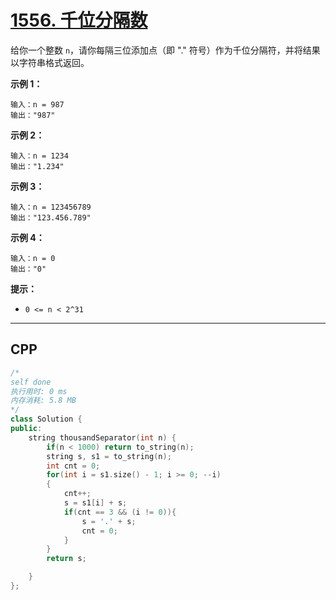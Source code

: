 # [1556. 千位分隔数](https://leetcode-cn.com/problems/thousand-separator/)

给你一个整数 `n`，请你每隔三位添加点（即 "." 符号）作为千位分隔符，并将结果以字符串格式返回。

 

**示例 1：**

```
输入：n = 987
输出："987"
```

**示例 2：**

```
输入：n = 1234
输出："1.234"
```

**示例 3：**

```
输入：n = 123456789
输出："123.456.789"
```

**示例 4：**

```
输入：n = 0
输出："0"
```

 

**提示：**

- `0 <= n < 2^31`

***

## CPP

```cpp
/*
self done
执行用时: 0 ms
内存消耗: 5.8 MB
*/
class Solution {
public:
    string thousandSeparator(int n) {
        if(n < 1000) return to_string(n);
        string s, s1 = to_string(n);
        int cnt = 0;
        for(int i = s1.size() - 1; i >= 0; --i)
        {
            cnt++;
            s = s1[i] + s;
            if(cnt == 3 && (i != 0)){
                s = '.' + s;
                cnt = 0;
            }
        }
        return s;

    }
};
```

